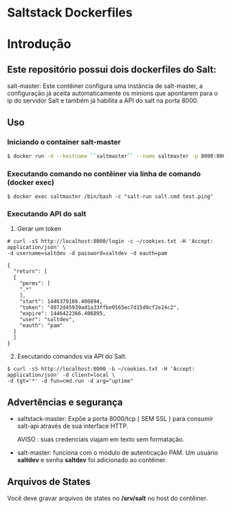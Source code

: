 # Saltstack Dockerfiles

# Introdução

## Este repositório possui dois dockerfiles do Salt:

salt-master: Este contêiner configura uma instância de salt-master, a configuração já aceita automaticamente os minions que apontarem para o ip do servidor Salt e também já habilita a API do salt na porta 8000.

## Uso

### Iniciando o container **salt-master**

```bash
$ docker run -d --hostname ``saltmaster`` --name saltmaster -p 8000:8000 -ti tiusjc/saltmaster:buster
```
### Executando comando no contêiner via linha de comando (docker exec)


```
$ docker exec saltmaster /bin/bash -c "salt-run salt.cmd test.ping"
```
### Executando API do salt

1. Gerar um token 

```
# curl -sS http://localhost:8000/login -c ~/cookies.txt -H 'Accept: application/json' \ 
-d username=saltdev -d password=saltdev -d eauth=pam
```
```
{
  "return": [
  {
    "perms": [
    ".*"
    ],
    "start": 1446379166.406894,
    "token": "4072d45939ad1a33ffbe0565ec7d15d0cf2e24c2",
    "expire": 1446422366.406895,
    "user": "saltdev",
    "eauth": "pam"
  }
  ]
}
```

2. Executando comandos via API do Salt.
```
$ curl -sS http://localhost:8000 -b ~/cookies.txt -H 'Accept: application/json' -d client=local \
-d tgt='*' -d fun=cmd.run -d arg="uptime"
```

## Advertências e segurança

- saltstack-master: Expõe a porta 8000/tcp ( SEM SSL ) para consumir salt-api através de sua interface HTTP.

  AVISO : suas credenciais viajam em texto sem formatação.

- salt-master: funciona com o módulo de autenticação PAM. Um usuário **saltdev** e senha **saltdev** foi adicionado ao contêiner.

## Arquivos de States
Você deve gravar arquivos de states no **/srv/salt** no host do contêiner.
